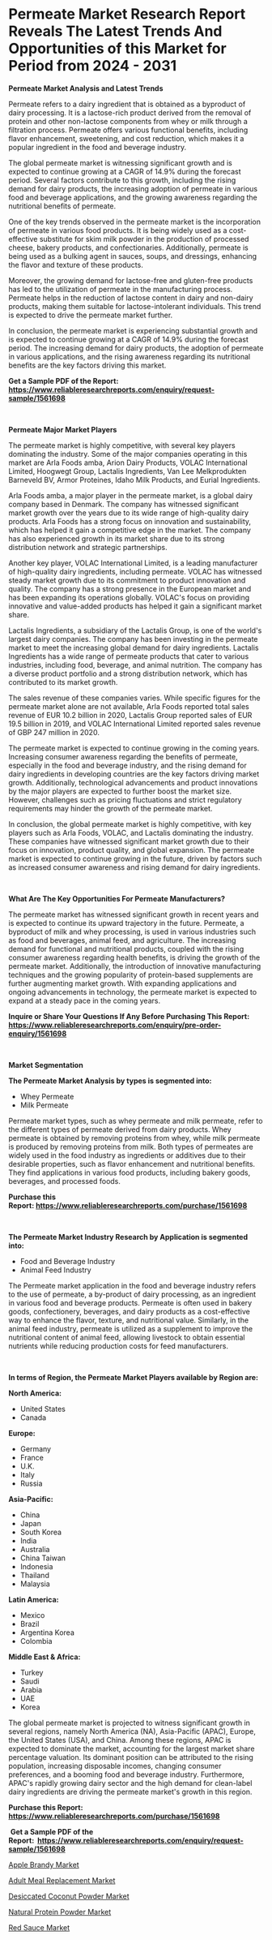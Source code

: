 <p><h1>Permeate Market Research Report Reveals The Latest Trends And Opportunities of this Market for Period from 2024 - 2031</h1></p><p><strong>Permeate Market Analysis and Latest Trends</strong></p>
<p><p>Permeate refers to a dairy ingredient that is obtained as a byproduct of dairy processing. It is a lactose-rich product derived from the removal of protein and other non-lactose components from whey or milk through a filtration process. Permeate offers various functional benefits, including flavor enhancement, sweetening, and cost reduction, which makes it a popular ingredient in the food and beverage industry.</p><p>The global permeate market is witnessing significant growth and is expected to continue growing at a CAGR of 14.9% during the forecast period. Several factors contribute to this growth, including the rising demand for dairy products, the increasing adoption of permeate in various food and beverage applications, and the growing awareness regarding the nutritional benefits of permeate.</p><p>One of the key trends observed in the permeate market is the incorporation of permeate in various food products. It is being widely used as a cost-effective substitute for skim milk powder in the production of processed cheese, bakery products, and confectionaries. Additionally, permeate is being used as a bulking agent in sauces, soups, and dressings, enhancing the flavor and texture of these products.</p><p>Moreover, the growing demand for lactose-free and gluten-free products has led to the utilization of permeate in the manufacturing process. Permeate helps in the reduction of lactose content in dairy and non-dairy products, making them suitable for lactose-intolerant individuals. This trend is expected to drive the permeate market further.</p><p>In conclusion, the permeate market is experiencing substantial growth and is expected to continue growing at a CAGR of 14.9% during the forecast period. The increasing demand for dairy products, the adoption of permeate in various applications, and the rising awareness regarding its nutritional benefits are the key factors driving this market.</p></p>
<p><strong>Get a Sample PDF of the Report:&nbsp; <a href="https://www.reliableresearchreports.com/enquiry/request-sample/1561698">https://www.reliableresearchreports.com/enquiry/request-sample/1561698</a></strong></p>
<p>&nbsp;</p>
<p><strong>Permeate Major Market Players</strong></p>
<p><p>The permeate market is highly competitive, with several key players dominating the industry. Some of the major companies operating in this market are Arla Foods amba, Arion Dairy Products, VOLAC International Limited, Hoogwegt Group, Lactalis Ingredients, Van Lee Melkprodukten Barneveld BV, Armor Proteines, Idaho Milk Products, and Eurial Ingredients.</p><p>Arla Foods amba, a major player in the permeate market, is a global dairy company based in Denmark. The company has witnessed significant market growth over the years due to its wide range of high-quality dairy products. Arla Foods has a strong focus on innovation and sustainability, which has helped it gain a competitive edge in the market. The company has also experienced growth in its market share due to its strong distribution network and strategic partnerships.</p><p>Another key player, VOLAC International Limited, is a leading manufacturer of high-quality dairy ingredients, including permeate. VOLAC has witnessed steady market growth due to its commitment to product innovation and quality. The company has a strong presence in the European market and has been expanding its operations globally. VOLAC's focus on providing innovative and value-added products has helped it gain a significant market share.</p><p>Lactalis Ingredients, a subsidiary of the Lactalis Group, is one of the world's largest dairy companies. The company has been investing in the permeate market to meet the increasing global demand for dairy ingredients. Lactalis Ingredients has a wide range of permeate products that cater to various industries, including food, beverage, and animal nutrition. The company has a diverse product portfolio and a strong distribution network, which has contributed to its market growth.</p><p>The sales revenue of these companies varies. While specific figures for the permeate market alone are not available, Arla Foods reported total sales revenue of EUR 10.2 billion in 2020, Lactalis Group reported sales of EUR 19.5 billion in 2019, and VOLAC International Limited reported sales revenue of GBP 247 million in 2020.</p><p>The permeate market is expected to continue growing in the coming years. Increasing consumer awareness regarding the benefits of permeate, especially in the food and beverage industry, and the rising demand for dairy ingredients in developing countries are the key factors driving market growth. Additionally, technological advancements and product innovations by the major players are expected to further boost the market size. However, challenges such as pricing fluctuations and strict regulatory requirements may hinder the growth of the permeate market.</p><p>In conclusion, the global permeate market is highly competitive, with key players such as Arla Foods, VOLAC, and Lactalis dominating the industry. These companies have witnessed significant market growth due to their focus on innovation, product quality, and global expansion. The permeate market is expected to continue growing in the future, driven by factors such as increased consumer awareness and rising demand for dairy ingredients.</p></p>
<p>&nbsp;</p>
<p><strong>What Are The Key Opportunities For Permeate Manufacturers?</strong></p>
<p><p>The permeate market has witnessed significant growth in recent years and is expected to continue its upward trajectory in the future. Permeate, a byproduct of milk and whey processing, is used in various industries such as food and beverages, animal feed, and agriculture. The increasing demand for functional and nutritional products, coupled with the rising consumer awareness regarding health benefits, is driving the growth of the permeate market. Additionally, the introduction of innovative manufacturing techniques and the growing popularity of protein-based supplements are further augmenting market growth. With expanding applications and ongoing advancements in technology, the permeate market is expected to expand at a steady pace in the coming years.</p></p>
<p><strong>Inquire or Share Your Questions If Any Before Purchasing This Report: <a href="https://www.reliableresearchreports.com/enquiry/pre-order-enquiry/1561698">https://www.reliableresearchreports.com/enquiry/pre-order-enquiry/1561698</a></strong></p>
<p>&nbsp;</p>
<p><strong>Market Segmentation</strong></p>
<p><strong>The Permeate Market Analysis by types is segmented into:</strong></p>
<p><ul><li>Whey Permeate</li><li>Milk Permeate</li></ul></p>
<p><p>Permeate market types, such as whey permeate and milk permeate, refer to the different types of permeate derived from dairy products. Whey permeate is obtained by removing proteins from whey, while milk permeate is produced by removing proteins from milk. Both types of permeates are widely used in the food industry as ingredients or additives due to their desirable properties, such as flavor enhancement and nutritional benefits. They find applications in various food products, including bakery goods, beverages, and processed foods.</p></p>
<p><strong>Purchase this Report:&nbsp;<a href="https://www.reliableresearchreports.com/purchase/1561698">https://www.reliableresearchreports.com/purchase/1561698</a></strong></p>
<p>&nbsp;</p>
<p><strong>The Permeate Market Industry Research by Application is segmented into:</strong></p>
<p><ul><li>Food and Beverage Industry</li><li>Animal Feed Industry</li></ul></p>
<p><p>The Permeate market application in the food and beverage industry refers to the use of permeate, a by-product of dairy processing, as an ingredient in various food and beverage products. Permeate is often used in bakery goods, confectionery, beverages, and dairy products as a cost-effective way to enhance the flavor, texture, and nutritional value. Similarly, in the animal feed industry, permeate is utilized as a supplement to improve the nutritional content of animal feed, allowing livestock to obtain essential nutrients while reducing production costs for feed manufacturers.</p></p>
<p>&nbsp;</p>
<p><strong>In terms of Region, the Permeate Market Players available by Region are:</strong></p>
<p>
    <p> <strong> North America: </strong>
        <ul>
            <li>United States</li>
            <li>Canada</li>
        </ul>
        </p> 
    <p> <strong> Europe: </strong>
        <ul>
            <li>Germany</li>
            <li>France</li>
            <li>U.K.</li>
            <li>Italy</li>
            <li>Russia</li>
        </ul>
        </p> 
    <p> <strong> Asia-Pacific: </strong>
        <ul>
            <li>China</li>
            <li>Japan</li>
            <li>South Korea</li>
            <li>India</li>
            <li>Australia</li>
            <li>China Taiwan</li>
            <li>Indonesia</li>
            <li>Thailand</li>
            <li>Malaysia</li>
        </ul>
        </p> 
    <p> <strong> Latin America: </strong>
        <ul>
            <li>Mexico</li>
            <li>Brazil</li>
            <li>Argentina Korea</li>
            <li>Colombia</li>
        </ul>
        </p> 
    <p> <strong> Middle East & Africa: </strong>
        <ul>
            <li>Turkey</li>
            <li>Saudi</li>
            <li>Arabia</li>
            <li>UAE</li>
            <li>Korea</li>
        </ul>
    </p>
    </p>
<p><p>The global permeate market is projected to witness significant growth in several regions, namely North America (NA), Asia-Pacific (APAC), Europe, the United States (USA), and China. Among these regions, APAC is expected to dominate the market, accounting for the largest market share percentage valuation. Its dominant position can be attributed to the rising population, increasing disposable incomes, changing consumer preferences, and a booming food and beverage industry. Furthermore, APAC's rapidly growing dairy sector and the high demand for clean-label dairy ingredients are driving the permeate market's growth in this region.</p></p>
<p><strong>Purchase this Report: <a href="https://www.reliableresearchreports.com/purchase/1561698">https://www.reliableresearchreports.com/purchase/1561698</a></strong></p>
<p>&nbsp;<strong>Get a Sample PDF of the Report:&nbsp;&nbsp;<a href="https://www.reliableresearchreports.com/enquiry/request-sample/1561698">https://www.reliableresearchreports.com/enquiry/request-sample/1561698</a></strong></p>
<p><strong></strong></p>
<p><p><a href="https://github.com/markusgodoy/Market-Research-Report-List-1/blob/main/apple-brandy-market.md">Apple Brandy Market</a></p><p><a href="https://github.com/mauripalmi/Market-Research-Report-List-1/blob/main/adult-meal-replacement-market.md">Adult Meal Replacement Market</a></p><p><a href="https://github.com/julyju69/Market-Research-Report-List-1/blob/main/desiccated-coconut-powder-market.md">Desiccated Coconut Powder Market</a></p><p><a href="https://github.com/joannesouthgate/Market-Research-Report-List-1/blob/main/natural-protein-powder-market.md">Natural Protein Powder Market</a></p><p><a href="https://github.com/nathandecarvalho/Market-Research-Report-List-1/blob/main/red-sauce-market.md">Red Sauce Market</a></p></p>